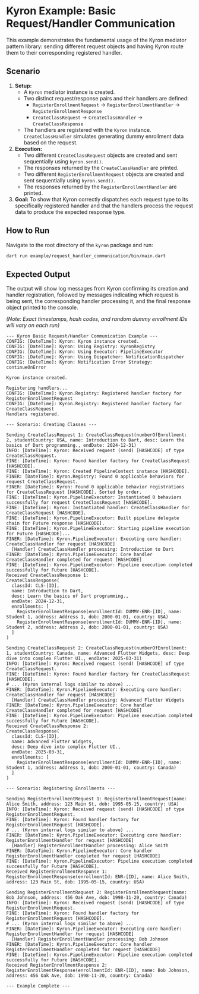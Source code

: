 # Kyron Example: Basic Request/Handler Communication

This example demonstrates the fundamental usage of the Kyron mediator pattern library: sending different request objects and having Kyron route them to their corresponding registered handler.

## Scenario

1.  **Setup:**
    *   A `Kyron` mediator instance is created.
    *   Two distinct request/response pairs and their handlers are defined:
        *   `RegisterEnrollmentRequest` -> `RegisterEnrollmentHandler` -> `RegisterEnrollmentResponse`
        *   `CreateClassRequest` -> `CreateClassHandler` -> `CreateClassResponse`
    *   The handlers are registered with the `Kyron` instance. `CreateClassHandler` simulates generating dummy enrollment data based on the request.
2.  **Execution:**
    *   Two different `CreateClassRequest` objects are created and sent sequentially using `kyron.send()`.
    *   The responses returned by the `CreateClassHandler` are printed.
    *   Two different `RegisterEnrollmentRequest` objects are created and sent sequentially using `kyron.send()`.
    *   The responses returned by the `RegisterEnrollmentHandler` are printed.
3.  **Goal:** To show that Kyron correctly dispatches each request type to its specifically registered handler and that the handlers process the request data to produce the expected response type.

## How to Run

Navigate to the root directory of the `kyron` package and run:

```bash
dart run example/request_handler_communication/bin/main.dart
```

## Expected Output

The output will show log messages from Kyron confirming its creation and handler registration, followed by messages indicating which request is being sent, the corresponding handler processing it, and the final response object printed to the console.

*(Note: Exact timestamps, hash codes, and random dummy enrollment IDs will vary on each run)*

```text
--- Kyron Basic Request/Handler Communication Example ---
CONFIG: [DateTime]: Kyron: Kyron instance created.
CONFIG: [DateTime]: Kyron: Using Registry: KyronRegistry
CONFIG: [DateTime]: Kyron: Using Executor: PipelineExecutor
CONFIG: [DateTime]: Kyron: Using Dispatcher: NotificationDispatcher
CONFIG: [DateTime]: Kyron: Notification Error Strategy: continueOnError

Kyron instance created.

Registering handlers...
CONFIG: [DateTime]: Kyron.Registry: Registered handler factory for RegisterEnrollmentRequest
CONFIG: [DateTime]: Kyron.Registry: Registered handler factory for CreateClassRequest
Handlers registered.

--- Scenario: Creating Classes ---

Sending CreateClassRequest 1: CreateClassRequest(numberOfEnrollment: 2, studentCountry: USA, name: Introduction to Dart, desc: Learn the basics of Dart programming., endDate: 2024-12-31)
INFO: [DateTime]: Kyron: Received request (send) [HASHCODE] of type CreateClassRequest.
FINE: [DateTime]: Kyron: Found handler factory for CreateClassRequest [HASHCODE].
FINE: [DateTime]: Kyron: Created PipelineContext instance [HASHCODE].
FINER: [DateTime]: Kyron.Registry: Found 0 applicable behaviors for request CreateClassRequest.
FINER: [DateTime]: Kyron: Found 0 applicable behavior registrations for CreateClassRequest [HASHCODE]. Sorted by order.
FINE: [DateTime]: Kyron.PipelineExecutor: Instantiated 0 behaviors successfully for request CreateClassRequest [HASHCODE].
FINE: [DateTime]: Kyron: Instantiated handler: CreateClassHandler for CreateClassRequest [HASHCODE].
FINE: [DateTime]: Kyron.PipelineExecutor: Built pipeline delegate chain for Future response [HASHCODE].
FINE: [DateTime]: Kyron.PipelineExecutor: Starting pipeline execution for Future [HASHCODE]...
FINER: [DateTime]: Kyron.PipelineExecutor: Executing core handler: CreateClassHandler for request [HASHCODE]
  [Handler] CreateClassHandler processing: Introduction to Dart
FINER: [DateTime]: Kyron.PipelineExecutor: Core handler CreateClassHandler completed for request [HASHCODE]
FINE: [DateTime]: Kyron.PipelineExecutor: Pipeline execution completed successfully for Future [HASHCODE].
Received CreateClassResponse 1:
CreateClassResponse(
  classId: CLS-[ID],
  name: Introduction to Dart,
  desc: Learn the basics of Dart programming.,
  endDate: 2024-12-31,
  enrollments: [
    RegisterEnrollmentResponse(enrollmentId: DUMMY-ENR-[ID], name: Student 1, address: Address 1, dob: 2000-01-01, country: USA)
    RegisterEnrollmentResponse(enrollmentId: DUMMY-ENR-[ID], name: Student 2, address: Address 2, dob: 2000-01-01, country: USA)
  ]
)

Sending CreateClassRequest 2: CreateClassRequest(numberOfEnrollment: 1, studentCountry: Canada, name: Advanced Flutter Widgets, desc: Deep dive into complex Flutter UI., endDate: 2025-03-31)
INFO: [DateTime]: Kyron: Received request (send) [HASHCODE] of type CreateClassRequest.
FINE: [DateTime]: Kyron: Found handler factory for CreateClassRequest [HASHCODE].
# ... (Kyron internal logs similar to above) ...
FINER: [DateTime]: Kyron.PipelineExecutor: Executing core handler: CreateClassHandler for request [HASHCODE]
  [Handler] CreateClassHandler processing: Advanced Flutter Widgets
FINER: [DateTime]: Kyron.PipelineExecutor: Core handler CreateClassHandler completed for request [HASHCODE]
FINE: [DateTime]: Kyron.PipelineExecutor: Pipeline execution completed successfully for Future [HASHCODE].
Received CreateClassResponse 2:
CreateClassResponse(
  classId: CLS-[ID],
  name: Advanced Flutter Widgets,
  desc: Deep dive into complex Flutter UI.,
  endDate: 2025-03-31,
  enrollments: [
    RegisterEnrollmentResponse(enrollmentId: DUMMY-ENR-[ID], name: Student 1, address: Address 1, dob: 2000-01-01, country: Canada)
  ]
)

--- Scenario: Registering Enrollments ---

Sending RegisterEnrollmentRequest 1: RegisterEnrollmentRequest(name: Alice Smith, address: 123 Main St, dob: 1995-05-15, country: USA)
INFO: [DateTime]: Kyron: Received request (send) [HASHCODE] of type RegisterEnrollmentRequest.
FINE: [DateTime]: Kyron: Found handler factory for RegisterEnrollmentRequest [HASHCODE].
# ... (Kyron internal logs similar to above) ...
FINER: [DateTime]: Kyron.PipelineExecutor: Executing core handler: RegisterEnrollmentHandler for request [HASHCODE]
  [Handler] RegisterEnrollmentHandler processing: Alice Smith
FINER: [DateTime]: Kyron.PipelineExecutor: Core handler RegisterEnrollmentHandler completed for request [HASHCODE]
FINE: [DateTime]: Kyron.PipelineExecutor: Pipeline execution completed successfully for Future [HASHCODE].
Received RegisterEnrollmentResponse 1: RegisterEnrollmentResponse(enrollmentId: ENR-[ID], name: Alice Smith, address: 123 Main St, dob: 1995-05-15, country: USA)

Sending RegisterEnrollmentRequest 2: RegisterEnrollmentRequest(name: Bob Johnson, address: 456 Oak Ave, dob: 1998-11-20, country: Canada)
INFO: [DateTime]: Kyron: Received request (send) [HASHCODE] of type RegisterEnrollmentRequest.
FINE: [DateTime]: Kyron: Found handler factory for RegisterEnrollmentRequest [HASHCODE].
# ... (Kyron internal logs similar to above) ...
FINER: [DateTime]: Kyron.PipelineExecutor: Executing core handler: RegisterEnrollmentHandler for request [HASHCODE]
  [Handler] RegisterEnrollmentHandler processing: Bob Johnson
FINER: [DateTime]: Kyron.PipelineExecutor: Core handler RegisterEnrollmentHandler completed for request [HASHCODE]
FINE: [DateTime]: Kyron.PipelineExecutor: Pipeline execution completed successfully for Future [HASHCODE].
Received RegisterEnrollmentResponse 2: RegisterEnrollmentResponse(enrollmentId: ENR-[ID], name: Bob Johnson, address: 456 Oak Ave, dob: 1998-11-20, country: Canada)

--- Example Complete ---